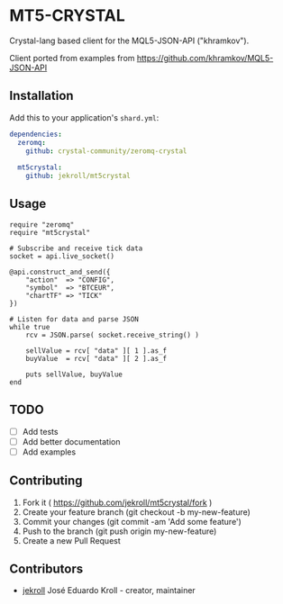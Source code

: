 # MT5-CRYSTAL
Crystal-lang based client for the MQL5-JSON-API ("khramkov").

Client ported from examples from https://github.com/khramkov/MQL5-JSON-API

## Installation

Add this to your application's `shard.yml`:

```yaml
dependencies:
  zeromq:
    github: crystal-community/zeromq-crystal
  
  mt5crystal:
    github: jekroll/mt5crystal
```


## Usage


```crystal
require "zeromq"
require "mt5crystal"
```

```crystal
# Subscribe and receive tick data
socket = api.live_socket()

@api.construct_and_send({
    "action"  => "CONFIG",
    "symbol"  => "BTCEUR",
    "chartTF" => "TICK"
})

# Listen for data and parse JSON
while true
    rcv = JSON.parse( socket.receive_string() )

    sellValue = rcv[ "data" ][ 1 ].as_f
    buyValue  = rcv[ "data" ][ 2 ].as_f

    puts sellValue, buyValue
end
```

## TODO

- [ ] Add tests
- [ ] Add better documentation
- [ ] Add examples

## Contributing

1. Fork it ( https://github.com/jekroll/mt5crystal/fork )
2. Create your feature branch (git checkout -b my-new-feature)
3. Commit your changes (git commit -am 'Add some feature')
4. Push to the branch (git push origin my-new-feature)
5. Create a new Pull Request

## Contributors

- [jekroll](https://github.com/jekroll) José Eduardo Kroll - creator, maintainer
